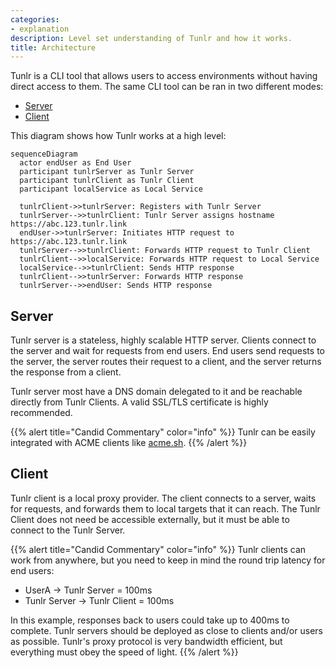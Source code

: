 ```yaml
---
categories:
- explanation
description: Level set understanding of Tunlr and how it works.
title: Architecture
---
```


Tunlr is a CLI tool that allows users to access environments without having direct access to them.  The same CLI tool can be ran in two different modes:

- [Server](#server)
- [Client](#client)

This diagram shows how Tunlr works at a high level:

```mermaid
sequenceDiagram
  actor endUser as End User
  participant tunlrServer as Tunlr Server
  participant tunlrClient as Tunlr Client
  participant localService as Local Service

  tunlrClient->>tunlrServer: Registers with Tunlr Server
  tunlrServer-->>tunlrClient: Tunlr Server assigns hostname https://abc.123.tunlr.link
  endUser->>tunlrServer: Initiates HTTP request to https://abc.123.tunlr.link
  tunlrServer-->>tunlrClient: Forwards HTTP request to Tunlr Client
  tunlrClient-->>localService: Forwards HTTP request to Local Service
  localService-->>tunlrClient: Sends HTTP response
  tunlrClient-->>tunlrServer: Forwards HTTP response
  tunlrServer-->>endUser: Sends HTTP response
```

## Server

Tunlr server is a stateless, highly scalable HTTP server.  Clients connect to the server and wait for requests from end users.  End users send requests to the server, the server routes their request to a client, and the server returns the response from a client.

Tunlr server most have a DNS domain delegated to it and be reachable directly from Tunlr Clients.  A valid SSL/TLS certificate is highly recommended.

{{% alert title="Candid Commentary" color="info" %}}
Tunlr can be easily integrated with ACME clients like [acme.sh](https://github.com/acmesh-official/acme.sh).
{{% /alert %}}

## Client

Tunlr client is a local proxy provider.  The client connects to a server, waits for requests, and forwards them to local targets that it can reach.  The Tunlr Client does not need be accessible externally, but it must be able to connect to the Tunlr Server.

{{% alert title="Candid Commentary" color="info" %}}
Tunlr clients can work from anywhere, but you need to keep in mind the round trip latency for end users:

- UserA -> Tunlr Server = 100ms
- Tunlr Server -> Tunlr Client = 100ms

In this example, responses back to users could take up to 400ms to complete.  Tunlr servers should be deployed as close to clients and/or users as possible.  Tunlr's proxy protocol is very bandwidth efficient, but everything must obey the speed of light.
{{% /alert %}}
